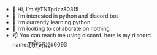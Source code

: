 - 👋 Hi, I’m @TNTprizz80315
- 👀 I’m interested in python and discord bot
- 🌱 I’m currently learning python
- 💞️ I’m looking to collaborate on nothing
- 📫 You can reach me using discord. here is my discord name:T̸͍͠N̵͓̚T̴̤͘p̷̣̌ř̵̝ì̴͈z̴̗͐z̷̰̒#6093

<!---
EEEEEEEEEEEEEEEEEEEEEEEEEEEEEEEEEEEEEEEEEEEEEEEEEEEEEEEEEEEEEEEEEEEEEEEEEEEEEEEEEEEEEEEEEEEEEEEEEEEEEEEEEEEEEEEEEE
--->
